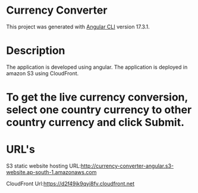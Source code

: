 # Currency Converter

This project was generated with [Angular CLI](https://github.com/angular/angular-cli) version 17.3.1.

# Description 
The application is developed using angular. The application is deployed in amazon S3 using CloudFront.

# To get the live currency conversion, select one country currency to other country currency and click Submit. 

# URL's
S3 static website hosting URL:http://currency-converter-angular.s3-website.ap-south-1.amazonaws.com


CloudFront Url:https://d2f49ik9qyi8fv.cloudfront.net
